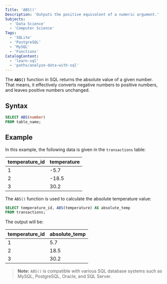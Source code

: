 ```yaml
---
Title: 'ABS()'
Description: 'Outputs the positive equivalent of a numeric argument.'
Subjects:
  - 'Data Science'
  - 'Computer Science'
Tags:
  - 'SQLite'
  - 'PostgreSQL'
  - 'MySQL'
  - 'Functions'
CatalogContent:
  - 'learn-sql'
  - 'paths/analyze-data-with-sql'
---
```


The **`ABS()`** function in SQL returns the absolute value of a given number. That means, it effectively converts negative numbers to positive numbers, and leaves positive numbers unchanged.

## Syntax

```sql
SELECT ABS(number)
FROM table_name;
```

## Example

In this example, the following data is given in the `transactions` table:

| temperature_id | temperature |
| -------------- | ----------- |
| 1              | -5.7        |
| 2              | -18.5       |
| 3              | 30.2        |

The `ABS()` function is used to calculate the absolute temperature value:

```sql
SELECT temperature_id, ABS(temperature) AS absolute_temp
FROM transactions;
```

The output will be:

| temperature_id | absolute_temp |
| -------------- | ------------- |
| 1              | 5.7           |
| 2              | 18.5          |
| 3              | 30.2          |

> **Note:** `ABS()` is compatible with various SQL database systems such as MySQL, PostgreSQL, Oracle, and SQL Server.
